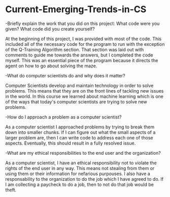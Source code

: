 # Current-Emerging-Trends-in-CS


-Briefly explain the work that you did on this project: What code were you given? What code did you create yourself?

At the beginning of this project, I was provided with most of the code. This included all of the necessary code for the program to run with the exception of the Q-Training Algorithm section. That section was laid out with comments to guide me towards the answers, but I completed the code myself. This was an essential piece of the program because it directs the agent on how to go about solving the maze.
    
-What do computer scientists do and why does it matter?

Computer Scientists develop and maintain technology in order to solve problems. This means that they are on the front lines of tackling new issues in the world. In this course we learned about machine learning which is one of the ways that today's computer scientists are trying to solve new problems.
      
-How do I approach a problem as a computer scientist?

As a computer scientist I approached problems by trying to break them down into smaller chunks. If I can figure out what the small aspects of a larger problem are, then I can write code to address each one of those aspects. Eventually, this should result in a fully resolved issue.
      
-What are my ethical responsibilities to the end user and the organization?

As a computer scientist, I have an ethical responsibility not to violate the rights of the end user in any way. This means not stealing from them or using them or their information for nefarious purpouses. I also have a responsability to the organization to do the job which I have agreed to do. If I am collecting a paycheck to do a job, then to not do that job would be theft.

